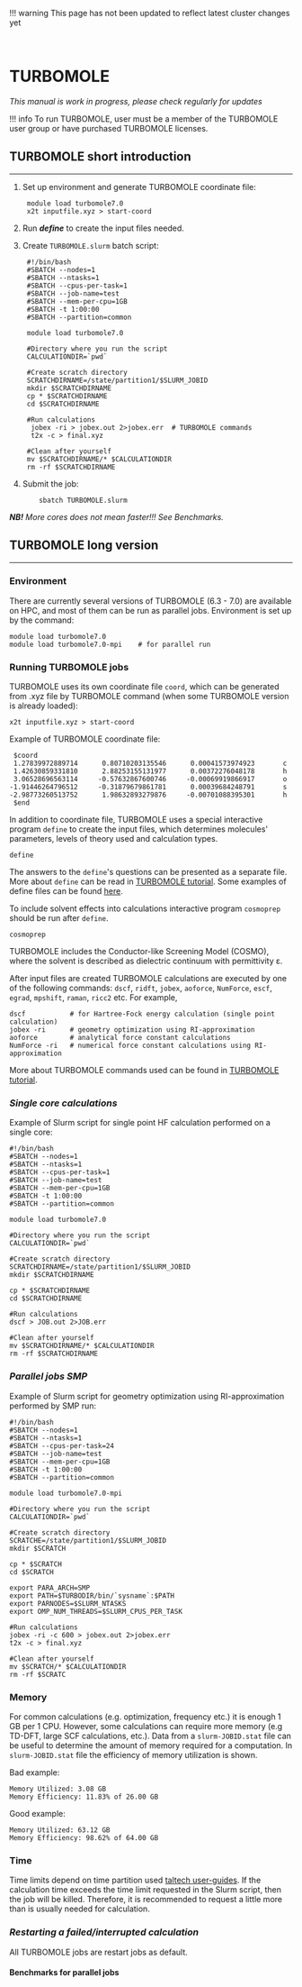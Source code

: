 !!! warning
    This page has not been updated to reflect latest cluster changes yet

﻿
# TURBOMOLE

*This manual is work in progress, please check regularly for updates*

!!! info
    To run TURBOMOLE, user must be a member of the TURBOMOLE user group or have purchased TURBOMOLE licenses.

## TURBOMOLE short introduction 

---

1. Set up environment and generate TURBOMOLE coordinate file:

        module load turbomole7.0
        x2t inputfile.xyz > start-coord

2. Run ***define*** to create the input files needed.

3. Create `TURBOMOLE.slurm` batch script:

        #!/bin/bash
        #SBATCH --nodes=1
        #SBATCH --ntasks=1
        #SBATCH --cpus-per-task=1
        #SBATCH --job-name=test
        #SBATCH --mem-per-cpu=1GB
        #SBATCH -t 1:00:00
        #SBATCH --partition=common 
    
        module load turbomole7.0
    
        #Directory where you run the script
        CALCULATIONDIR=`pwd`
    
        #Create scratch directory
        SCRATCHDIRNAME=/state/partition1/$SLURM_JOBID
        mkdir $SCRATCHDIRNAME
        cp * $SCRATCHDIRNAME
        cd $SCRATCHDIRNAME 
    
        #Run calculations 
         jobex -ri > jobex.out 2>jobex.err  # TURBOMOLE commands
         t2x -c > final.xyz
         
        #Clean after yourself
        mv $SCRATCHDIRNAME/* $CALCULATIONDIR 
        rm -rf $SCRATCHDIRNAME

4. Submit the job:

           sbatch TURBOMOLE.slurm

***NB!*** _More cores does not mean faster!!! See Benchmarks._

## TURBOMOLE long version

---

### Environment

There are currently several versions of TURBOMOLE (6.3 - 7.0) are available on HPC, and most of them can be run as parallel jobs. Environment is set up by the command:

    module load turbomole7.0
    module load turbomole7.0-mpi    # for parallel run 

### Running TURBOMOLE jobs

TURBOMOLE uses its own coordinate file `coord`, which can be generated from .xyz file by TURBOMOLE command (when some TURBOMOLE version is already loaded):

    x2t inputfile.xyz > start-coord

Example of TURBOMOLE coordinate file:

     $coord
     1.27839972889714      0.80710203135546      0.00041573974923       c
     1.42630859331810      2.88253155131977      0.00372276048178       h
     3.06528696563114     -0.57632867600746     -0.00069919866917       o
    -1.91446264796512     -0.31879679861781      0.00039684248791       s
    -2.98773260513752      1.98632893279876     -0.00701088395301       h
     $end


In addition to coordinate file, TURBOMOLE uses a special interactive program `define` to create the input files, which determines  molecules' parameters, levels of theory used and calculation types.  

    define

The answers to the `define`'s questions can be presented as a separate file. More about `define` can be read in [TURBOMOLE tutorial](/chemistry/Turbomole_Tutorial_7-0.pdf). Some examples of define files can be found [here](/define.html).

To include solvent effects into calculations interactive program `cosmoprep` should be run after `define`.

    cosmoprep 

TURBOMOLE includes the Conductor-like Screening Model (COSMO), where the solvent is described as dielectric continuum with permittivity ε.

After input files are created TURBOMOLE calculations are executed by one of the following commands: `dscf`, `ridft`, `jobex`, `aoforce`, `NumForce`, `escf`, `egrad`, `mpshift`, `raman`, `ricc2` etc. For example, 

    dscf           # for Hartree-Fock energy calculation (single point calculation)
    jobex -ri      # geometry optimization using RI-approximation
    aoforce        # analytical force constant calculations
    NumForce -ri   # numerical force constant calculations using RI-approximation

More about TURBOMOLE commands used can be found in [TURBOMOLE tutorial](/chemistry/Turbomole_Tutorial_7-0.pdf).


### _Single core calculations_

Example of Slurm script for single point HF calculation performed on a single core:

    #!/bin/bash
    #SBATCH --nodes=1
    #SBATCH --ntasks=1
    #SBATCH --cpus-per-task=1
    #SBATCH --job-name=test
    #SBATCH --mem-per-cpu=1GB
    #SBATCH -t 1:00:00
    #SBATCH --partition=common 
    
    module load turbomole7.0
    
    #Directory where you run the script
    CALCULATIONDIR=`pwd`
    
    #Create scratch directory
    SCRATCHDIRNAME=/state/partition1/$SLURM_JOBID
    mkdir $SCRATCHDIRNAME
    
    cp * $SCRATCHDIRNAME
    cd $SCRATCHDIRNAME 
    
    #Run calculations 
    dscf > JOB.out 2>JOB.err  
        
    #Clean after yourself
    mv $SCRATCHDIRNAME/* $CALCULATIONDIR 
    rm -rf $SCRATCHDIRNAME


### _Parallel jobs SMP_

Example of Slurm script for geometry optimization using RI-approximation performed by SMP run:

    #!/bin/bash
    #SBATCH --nodes=1
    #SBATCH --ntasks=1
    #SBATCH --cpus-per-task=24
    #SBATCH --job-name=test
    #SBATCH --mem-per-cpu=1GB
    #SBATCH -t 1:00:00
    #SBATCH --partition=common 
    
    module load turbomole7.0-mpi
    
    #Directory where you run the script
    CALCULATIONDIR=`pwd`
    
    #Create scratch directory
    SCRATCHE=/state/partition1/$SLURM_JOBID
    mkdir $SCRATCH
    
    cp * $SCRATCH
    cd $SCRATCH 
    
    export PARA_ARCH=SMP
    export PATH=$TURBODIR/bin/`sysname`:$PATH 
    export PARNODES=$SLURM_NTASKS 
    export OMP_NUM_THREADS=$SLURM_CPUS_PER_TASK
    
    #Run calculations 
    jobex -ri -c 600 > jobex.out 2>jobex.err 
    t2x -c > final.xyz
    
    #Clean after yourself
    mv $SCRATCH/* $CALCULATIONDIR 
    rm -rf $SCRATC



### Memory

For common calculations (e.g. optimization, frequency etc.) it is enough 1 GB per 1 CPU. However, some calculations can require more memory (e.g TD-DFT, large SCF calculations, etc.). Data from a `slurm-JOBID.stat` file can be useful to determine the amount of memory required for a computation. In `slurm-JOBID.stat` file the efficiency of memory utilization is shown. 

Bad example:

    Memory Utilized: 3.08 GB 
    Memory Efficiency: 11.83% of 26.00 GB



Good example:

    Memory Utilized: 63.12 GB 
    Memory Efficiency: 98.62% of 64.00 GB


    
### Time

Time limits depend on time partition used [taltech user-guides](/index.html#slurm-partitions). If the calculation time exceeds the time limit requested in the Slurm script, then the job will be killed. Therefore, it is recommended to request a little more than is usually needed for calculation. 


### _Restarting a failed/interrupted calculation_

All TURBOMOLE jobs are restart jobs as default.


#### Benchmarks for parallel jobs





